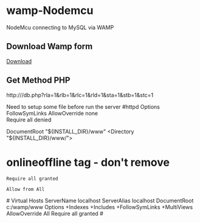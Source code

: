 # wamp-Nodemcu
NodeMcu connecting to MySQL via WAMP

## Download Wamp form 
[Download](http://www.wampserver.com/ )

## Get Method PHP 

http://<IPAddress>/db.php?rla=1&rlb=1&rlc=1&rld=1&sta=1&stb=1&stc=1

Need to setup some file before  run the server 
#httpd
<Directory />
	Options FollowSymLinks
    AllowOverride none    
    Require all denied    
</Directory>

DocumentRoot "${INSTALL_DIR}/www"
<Directory "${INSTALL_DIR}/www/">
 
#   onlineoffline tag - don't remove
    Require all granted
    
    Allow from All
</Directory>
#  Virtual Hosts
<VirtualHost *:80>
	ServerName localhost
	ServerAlias localhost
	DocumentRoot c:/wamp/www
	<Directory  "c:/wamp/www/">
		Options +Indexes +Includes +FollowSymLinks +MultiViews
		AllowOverride All
		Require all granted
	</Directory>
</VirtualHost>
#

